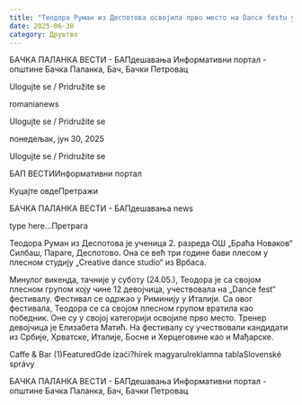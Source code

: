 ```yaml
---
title: "Теодора Руман из Деспотова освојила прво место на Dance festu у Италији"
date: 2025-06-30
category: Друштво
---
```


БАЧКА ПАЛАНКА ВЕСТИ - БАПдешавања Информативни портал - општине Бачка Паланка, Бач, Бачки Петровац

Ulogujte se / Pridružite se

romanianews

Ulogujte se / Pridružite se

понедељак, јун 30, 2025

Ulogujte se / Pridružite se

БАП ВЕСТИИнформативни портал

Куцајте овдеПретражи

БАЧКА ПАЛАНКА ВЕСТИ - БАПдешавања news

type here...Претрага

Теодора Руман из Деспотова је ученица 2. разреда ОШ „Браћа Новаков“ Силбаш, Параге, Деспотово. Она се већ три године бави плесом у плесном студију „Creative dance studio“ из Врбаса.

Минулог викенда, тачније у суботу (24.05.), Теодора је са својом плесном групом коју чине 12 девојчица, учествовала на „Dance fest“ фестивалу. Фестивал се одржао у Риминију у Италији. Са овог фестивала, Теодора се са својом плесном групом вратила као победник. Оне су у својој категорији освојиле прво место. Тренер девојчица је Елизабета Матић.
На фестивалу су учествовали кандидати из Србије, Хрватске, Италије, Босне и Херцеговине као и Мађарске.

Caffe & Bar (1)FeaturedGde izaći?hírek magyarulreklamna tablaSlovenské správy

БАЧКА ПАЛАНКА ВЕСТИ - БАПдешавања Информативни портал - општине Бачка Паланка, Бач, Бачки Петровац
